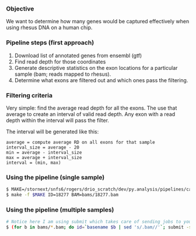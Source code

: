 ### Objective

We want to determine how many genes would be captured effectively when using
rhesus DNA on a human chip.

### Pipeline steps (first approach)

1. Download list of annotated genes from ensembl (gtf)
2. Find read depth for those coordinates
3. Generate descriptive statistics on the exon locations for a particular sample
(bam; reads mapped to rhesus).
4. Determine what exons are filtered out and which ones pass the filtering.

### Filtering criteria

Very simple: find the average read depth for all the
exons.  The use that average to create an interval of valid read depth.  Any
exon with a read depth within the interval will pass the filter.

The interval will be generated like this:

```
average = compute average RD on all exons for that sample
interval_size = average - 20
min = average - interval_size
max = average + interval_size
interval = (min, max)
```

### Using the pipeline (single sample)

```sh
$ MAKE=/stornext/snfs6/rogers/drio_scratch/dev/py.analysis/pipelines/capture_efficiency/Makefile
$ make -f $MAKE ID=18277 BAM=bams/18277.bam
```

### Using the pipeline (multiple samples)

```sh
# Notice here I am using submit which takes care of sending jobs to your cluster
$ (for b in bams/*.bam; do id=`basename $b | sed 's/.bam//'`; submit -s ${id}_crv "make -f $MAKE ID=$id BAM=$b"; echo "#"; done) | bash
```
